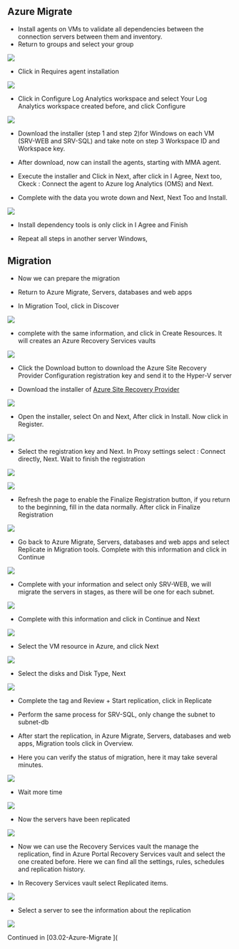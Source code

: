 ## Azure Migrate

* Install agents on VMs to validate all dependencies between the connection servers between them and inventory.
* Return to groups and select your group

![](/Cloud/img-cloud/pro025.png)

* Click in Requires agent installation

![](/Cloud/img-cloud/pro026.png)

* Click in Configure Log Analytics workspace and select Your Log Analytics workspace created before, and click Configure

![](/Cloud/img-cloud/pro027.png)

* Download the installer (step 1 and step 2)for Windows on each VM (SRV-WEB and SRV-SQL) and take note on step 3 Workspace ID and Workspace key.

* After download, now can install the agents, starting with MMA agent.

* Execute the installer and Click in Next, after click in I Agree, Next too, Ckeck : Connect the agent to Azure log Analytics (OMS) and Next.

* Complete with the data you wrote down and Next, Next Too and Install.

![](/Cloud/img-cloud/pro028.png)

* Install dependency tools is only click in I Agree and Finish

* Repeat all steps in another server Windows,

## Migration

* Now we can prepare the migration

* Return to Azure Migrate, Servers, databases and web apps

* In Migration Tool, click in Discover

![](/Cloud/img-cloud/pro029.png)

* complete with the same information, and click in Create Resources. It will creates an Azure Recovery Services vaults

![](/Cloud/img-cloud/pro030.png)

* Click the Download button to download the Azure Site Recovery Provider Configuration registration key and send it to the Hyper-V server

* Download the installer of [Azure Site Recovery Provider](https://aka.ms/downloaddra_eus)

![](/Cloud/img-cloud/pro031.png)

* Open the installer, select On and Next, After click in Install. Now click in Register.

![](/Cloud/img-cloud/pro032.png)

* Select the registration key and Next. In Proxy settings select : Connect directly, Next. Wait to finish the registration

![](/Cloud/img-cloud/pro033.png)

![](/Cloud/img-cloud/pro034.png)

* Refresh the page to enable the Finalize Registration button, if you return to the beginning, fill in the data normally. After click in Finalize Registration

![](/Cloud/img-cloud/pro035.png)

* Go back to Azure Migrate, Servers, databases and web apps and select Replicate in Migration tools. Complete with this information and click in Continue

![](/Cloud/img-cloud/pro036.png)

* Complete with your information and select only SRV-WEB, we will migrate the servers in stages, as there will be one for each subnet.

![](/Cloud/img-cloud/pro037.png)

* Complete with this information and click in Continue and Next

![](/Cloud/img-cloud/pro038.png)

* Select the VM resource in Azure, and click Next

![](/Cloud/img-cloud/pro039.png)

* Select the disks and Disk Type, Next

![](/Cloud/img-cloud/pro040.png)

* Complete the tag and Review + Start replication, click in Replicate 

* Perform the same process for SRV-SQL, only change the subnet to subnet-db

* After start the replication, in Azure Migrate, Servers, databases and web apps, Migration tools click in Overview.

* Here you can verify the status of migration, here it may take several minutes.

![](/Cloud/img-cloud/pro041.png)

* Wait more time

![](/Cloud/img-cloud/pro042.png)

* Now the servers have been replicated

![](/Cloud/img-cloud/pro043.png)

* Now we can use the Recovery Services vault the manage the replication, find in Azure Portal Recovery Services vault and select the one created before. Here we can find all the settings, rules, schedules and replication history.

* In Recovery Services vault select Replicated items.

![](/Cloud/img-cloud/pro044.png)

* Select a server to see the information about the replication

![](/Cloud/img-cloud/pro045.png)


 Continued in [03.02-Azure-Migrate ](